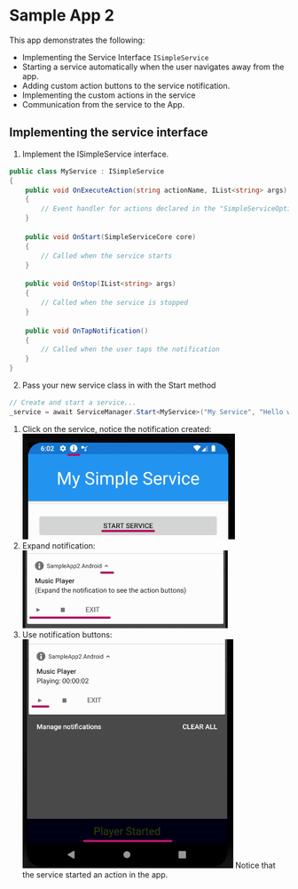 ﻿# Sample App 2
This app demonstrates the following:
- Implementing the Service Interface `ISimpleService`
- Starting a service automatically when the user navigates away from the app.
- Adding custom action buttons to the service notification.
- Implementing the custom actions in the service
- Communication from the service to the App.

## Implementing the service interface
1. Implement the ISimpleService interface.
```C#
public class MyService : ISimpleService
{
    public void OnExecuteAction(string actionName, IList<string> args)
    {
        // Event handler for actions declared in the "SimpleServiceOptions"
    }

    public void OnStart(SimpleServiceCore core)
    {
        // Called when the service starts
    }

    public void OnStop(IList<string> args)
    {
        // Called when the service is stopped
    }

    public void OnTapNotification()
    {
        // Called when the user taps the notification
    }
}
```
2. Pass your new service class in with the Start method

```C#
// Create and start a service...
_service = await ServiceManager.Start<MyService>("My Service", "Hello world!");
```

1. Click on the service, notice the notification created:  
![Start service image](ex1.png)
2. Expand notification:  
![Expand notification image](ex2.png)
3. Use notification buttons:  
![Notification buttons image](ex3.png)
Notice that the service started an action in the app.